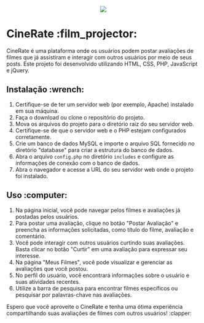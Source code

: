 <p align="center">
  <img src="http://img.shields.io/static/v1?label=STATUS&message=EM%20DESENVOLVIMENTO&color=GREEN&style=for-the-badge"/>
</p>

<h1>CineRate  :film_projector: </h1>
<p>
  CineRate é uma plataforma onde os usuários podem postar avaliações de filmes que já assistiram e interagir com outros usuários por meio de seus posts. Este projeto foi desenvolvido utilizando HTML, CSS, PHP, JavaScript e jQuery.
</p>

<h2>Instalação :wrench:</h2>
<ol>
  <li>Certifique-se de ter um servidor web (por exemplo, Apache) instalado em sua máquina.</li>
  <li>Faça o download ou clone o repositório do projeto.</li>
  <li>Mova os arquivos do projeto para o diretório raiz do seu servidor web.</li>
  <li>Certifique-se de que o servidor web e o PHP estejam configurados corretamente.</li>
  <li>Crie um banco de dados MySQL e importe o arquivo SQL fornecido no diretório "database" para criar a estrutura do banco de dados.</li>
  <li>Abra o arquivo <code>config.php</code> no diretório <code>includes</code> e configure as informações de conexão com o banco de dados.</li>
  <li>Abra o navegador e acesse a URL do seu servidor web onde o projeto foi instalado.</li>
</ol>

<h2>Uso :computer:</h2>
<ol>
  <li>Na página inicial, você pode navegar pelos filmes e avaliações já postadas pelos usuários.</li>
  <li>Para postar uma avaliação, clique no botão "Postar Avaliação" e preencha as informações solicitadas, como título do filme, avaliação e comentário.</li>
  <li>Você pode interagir com outros usuários curtindo suas avaliações. Basta clicar no botão "Curtir" em uma avaliação para expressar seu interesse.</li>
  <li>Na página "Meus Filmes", você pode visualizar e gerenciar as avaliações que você postou.</li>
  <li>No perfil do usuário, você encontrará informações sobre o usuário e suas atividades recentes.</li>
  <li>Utilize a barra de pesquisa para encontrar filmes específicos ou pesquisar por palavras-chave nas avaliações.</li>
</ol>

<p style:color="green">
  Espero que você aproveite o CineRate e tenha uma ótima experiência compartilhando suas avaliações de filmes com outros usuários! :clapper:
</p>
